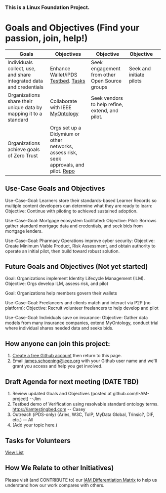 ### This is a Linux Foundation Project. 
# Goals and Objectives (Find your passion, join, help!)

| Goals | Objectives | Objective | Objective |   |
| ----------------------------- | -------------| ----------|  ----------| ----------|
|Individuals collect, use, and share integrated data and credentials |Enhance Wallet/iPDS [Testbed](https://iamtestingbed.com/).  [  Tasks](https://github.com/I-AM-project/tasks-for-volunteers/tree/main/Aries-Personal-Data-Store)|Seek engagement from other Open Source groups | Seek and initiate pilots |
|Organizations share their unique data by mapping it to a standard|Collaborate with IEEE [MyOntology](https://opensource.ieee.org/myontology-group) |Seek vendors to help refine, extend, and pilot. |
|Organizations achieve goals of Zero Trust |Orgs set up a Didymium or other networks, assess risk, seek approvals, and pilot.  [Repo](https://github.com/I-AM-project/bbu-gf)

   


## Use-Case Goals and Objectives
Use-Case-Goal: Learners store their standards-based Learner Records so multiple content developers can determine what they are ready to learn:  Objective: Continue with piloting to achieved sustained adoption. 

Use-Case-Goal: Mortgage ecosystem facilitated: Objective: Pilot: Borrows gather standard mortgage data and credentials, and seek bids from mortgage lenders.  

Use-Case-Goal: Pharmacy Operations improve cyber security: Objective: Create Minimum Viable Product, Risk Assessment, and obtain authority to operate an initial pilot, then build toward robust solution. 

## Future Goals and Objectives (Not yet started)

Goal: Organizations implement Identity Lifecycle Management (ILM).  Objective: Orgs develop ILM, assess risk, and pilot

Goal: Organizations help members govern their wallets

Use-Case-Goal: Freelancers and clients match and interact via P2P (no platform): Objective: Recruit volunteer freelancers to help develop and pilot

Use-Case-Goal: Individuals save on insurance: Objective: Gather data models from many insurance companies, extend MyOntology, conduct trial where individual shares needed data and seeks bids. 

## How anyone can join this project:  
1. [Create a free Github account](https://github.com) then return to this page.
2. Email james.schoening@ieee.org with your Github user name and we'll grant you access and help you get involved.     

## Draft Agenda for next meeting (DATE TBD)  

1. Review updated Goals and Objectives (posted at github.com/I-AM-project) --Jim
2. Testbed demo of Verification using resolvable standard ontology terms.  https://iamtestingbed.com -- Casey
3. Outreach (iPDS-only) (Aries, W3C, ToIP, MyData Global, Trinsic?, DIF, etc.)  -- All
4. (Add your topic here.)
 

  
## Tasks for Volunteers

[View List](https://github.com/I-AM-project/tasks-for-volunteers)

 

## How We Relate to other Initiatives)
Please visit (and CONTRIBUTE to) our [IAM Differentiation Matrix](https://docs.google.com/spreadsheets/d/160XP7o7k9FFyaFKeGaJFUj2zm7mz8xYUQI1lAVarrC0) to help us understand how our work compares with others.  
